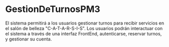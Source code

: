 # GestionDeTurnosPM3
El sistema permitirá a los usuarios gestionar turnos para recibir servicios en el salón de belleza "C-A-T-A-R-S-I-S". Los usuarios podrán interactuar con el sistema a través de una interfaz FrontEnd, autenticarse, reservar turnos, y gestionar su cuenta.
